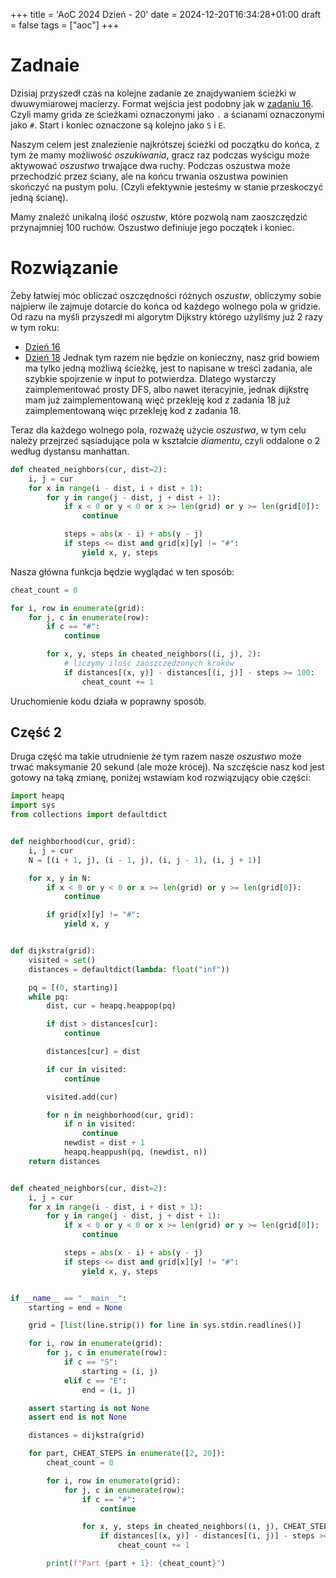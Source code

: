 +++
title = 'AoC 2024 Dzień - 20'
date = 2024-12-20T16:34:28+01:00
draft = false
tags = ["aoc"]
+++
# Zadnaie
Dzisiaj przyszedł czas na kolejne zadanie ze znajdywaniem ścieżki w dwuwymiarowej 
macierzy. Format wejścia jest podobny jak w [zadaniu 16](/posts/aoc-2024-16/). Czyli
mamy grida ze ścieżkami oznaczonymi jako `.` a ścianami oznaczonymi jako `#`. Start i
koniec oznaczone są kolejno jako `S` i `E`.

Naszym celem jest znalezienie najkrótszej ścieżki od początku do końca, z tym że mamy
możliwość *oszukiwania*, gracz raz podczas wyścigu może aktywować *oszustwo* trwające 
dwa ruchy. Podczas oszustwa może przechodzić przez ściany, ale na końcu trwania 
oszustwa powinien skończyć na pustym polu. (Czyli efektywnie jesteśmy w stanie 
przeskoczyć jedną ścianę).

Mamy znaleźć unikalną ilość *oszustw*, które pozwolą nam zaoszczędzić przynajmniej 100
ruchów. Oszustwo definiuje jego początek i koniec.

# Rozwiązanie
Żeby łatwiej móc obliczać oszczędności różnych *oszustw*, obliczymy sobie najpierw ile
zajmuje dotarcie do końca od każdego wolnego pola w gridzie. 
Od razu na myśli przyszedł mi algorytm Dijkstry którego użyliśmy już 2 razy w tym roku:
- [Dzień 16](/posts/aoc-2024-16/)
- [Dzień 18](/posts/aoc-2024-18/)
Jednak tym razem nie będzie on konieczny, nasz grid bowiem ma tylko jedną możliwą 
ścieżkę, jest to napisane w treści zadania, ale szybkie spojrzenie w input to potwierdza.
Dlatego wystarczy zaimplementować prosty DFS, albo nawet iteracyjnie, jednak dijkstrę
mam już zaimplementowaną więć przekleję kod z zadania 18 już zaimplementowaną więc 
przekleję kod z zadania 18.

Teraz dla każdego wolnego pola, rozważę użycie *oszustwa*, w tym celu należy przejrzeć
sąsiadujące pola w kształcie *diamentu*, czyli oddalone o 2 według dystansu manhattan.
```python
def cheated_neighbors(cur, dist=2):
    i, j = cur
    for x in range(i - dist, i + dist + 1):
        for y in range(j - dist, j + dist + 1):
            if x < 0 or y < 0 or x >= len(grid) or y >= len(grid[0]):
                continue

            steps = abs(x - i) + abs(y - j)
            if steps <= dist and grid[x][y] != "#":
                yield x, y, steps
```
Nasza główna funkcja będzie wyglądać w ten sposób:
```python
cheat_count = 0

for i, row in enumerate(grid):
    for j, c in enumerate(row):
        if c == "#":
            continue

        for x, y, steps in cheated_neighbors((i, j), 2):
            # liczymy ilość zaoszczędzonych kroków
            if distances[(x, y)] - distances[(i, j)] - steps >= 100:
                cheat_count += 1
```
Uruchomienie kodu działa w poprawny sposób.

## Część 2
Druga część ma takie utrudnienie że tym razem nasze *oszustwo* może trwać maksymanie 20
sekund (ale może krócej). Na szczęście nasz kod jest gotowy na taką zmianę, poniżej 
wstawiam kod rozwiązujący obie części:
```python
import heapq
import sys
from collections import defaultdict


def neighborhood(cur, grid):
    i, j = cur
    N = [(i + 1, j), (i - 1, j), (i, j - 1), (i, j + 1)]

    for x, y in N:
        if x < 0 or y < 0 or x >= len(grid) or y >= len(grid[0]):
            continue

        if grid[x][y] != "#":
            yield x, y


def dijkstra(grid):
    visited = set()
    distances = defaultdict(lambda: float("inf"))

    pq = [(0, starting)]
    while pq:
        dist, cur = heapq.heappop(pq)

        if dist > distances[cur]:
            continue

        distances[cur] = dist

        if cur in visited:
            continue

        visited.add(cur)

        for n in neighborhood(cur, grid):
            if n in visited:
                continue
            newdist = dist + 1
            heapq.heappush(pq, (newdist, n))
    return distances


def cheated_neighbors(cur, dist=2):
    i, j = cur
    for x in range(i - dist, i + dist + 1):
        for y in range(j - dist, j + dist + 1):
            if x < 0 or y < 0 or x >= len(grid) or y >= len(grid[0]):
                continue

            steps = abs(x - i) + abs(y - j)
            if steps <= dist and grid[x][y] != "#":
                yield x, y, steps


if __name__ == "__main__":
    starting = end = None

    grid = [list(line.strip()) for line in sys.stdin.readlines()]

    for i, row in enumerate(grid):
        for j, c in enumerate(row):
            if c == "S":
                starting = (i, j)
            elif c == "E":
                end = (i, j)

    assert starting is not None
    assert end is not None

    distances = dijkstra(grid)

    for part, CHEAT_STEPS in enumerate([2, 20]):
        cheat_count = 0

        for i, row in enumerate(grid):
            for j, c in enumerate(row):
                if c == "#":
                    continue

                for x, y, steps in cheated_neighbors((i, j), CHEAT_STEPS):
                    if distances[(x, y)] - distances[(i, j)] - steps >= 100:
                        cheat_count += 1

        print(f"Part {part + 1}: {cheat_count}")
```
